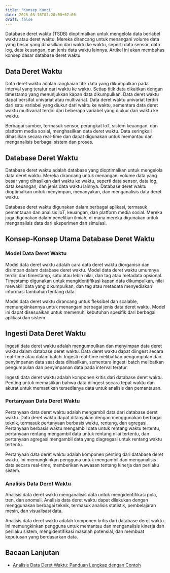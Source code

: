 ```yaml
---
title: 'Konsep Kunci'
date: 2025-03-16T07:20:00+07:00
draft: false
---
```


Database deret waktu (TSDB) dioptimalkan untuk mengelola data berlabel waktu atau deret waktu. Mereka dirancang untuk menangani volume data yang besar yang dihasilkan dari waktu ke waktu, seperti data sensor, data log, data keuangan, dan jenis data waktu lainnya. Artikel ini akan membahas konsep dasar database deret waktu.

## **Data Deret Waktu**

Data deret waktu adalah rangkaian titik data yang dikumpulkan pada interval yang teratur dari waktu ke waktu. Setiap titik data dikaitkan dengan timestamp yang menunjukkan kapan data dikumpulkan. Data deret waktu dapat bersifat univariat atau multivariat. Data deret waktu univariat terdiri dari satu variabel yang diukur dari waktu ke waktu, sementara data deret waktu multivariat terdiri dari beberapa variabel yang diukur dari waktu ke waktu.

Berbagai sumber, termasuk sensor, perangkat IoT, sistem keuangan, dan platform media sosial, menghasilkan data deret waktu. Data seringkali dihasilkan secara real-time dan dapat digunakan untuk memantau dan menganalisis berbagai sistem dan proses.

## **Database Deret Waktu**

Database deret waktu adalah database yang dioptimalkan untuk mengelola data deret waktu. Mereka dirancang untuk menangani volume data yang besar yang dihasilkan dari waktu ke waktu, seperti data sensor, data log, data keuangan, dan jenis data waktu lainnya. Database deret waktu dioptimalkan untuk menyimpan, menanyakan, dan menganalisis data deret waktu.

Database deret waktu digunakan dalam berbagai aplikasi, termasuk pemantauan dan analisis IoT, keuangan, dan platform media sosial. Mereka juga digunakan dalam penelitian ilmiah, di mana mereka digunakan untuk menganalisis data dari eksperimen dan simulasi.

## **Konsep-Konsep Utama Database Deret Waktu**

### **Model Data Deret Waktu**

Model data deret waktu adalah cara data deret waktu diorganisir dan disimpan dalam database deret waktu. Model data deret waktu umumnya terdiri dari timestamp, satu atau lebih nilai, dan tag atau metadata opsional. Timestamp digunakan untuk mengidentifikasi kapan data dikumpulkan, nilai mewakili data yang dikumpulkan, dan tag atau metadata menyediakan informasi tambahan tentang data.

Model data deret waktu dirancang untuk fleksibel dan scalable, memungkinkannya untuk menangani berbagai jenis data deret waktu. Model ini dapat disesuaikan untuk memenuhi kebutuhan spesifik dari berbagai aplikasi dan sistem.

## **Ingesti Data Deret Waktu**

Ingesti data deret waktu adalah mengumpulkan dan menyimpan data deret waktu dalam database deret waktu. Data deret waktu dapat diingest secara real-time atau dalam batch. Ingesti real-time melibatkan pengumpulan dan penyimpanan data saat data dihasilkan, sementara ingesti batch melibatkan pengumpulan dan penyimpanan data pada interval teratur.

Ingesti data deret waktu adalah komponen kritis dari database deret waktu. Penting untuk memastikan bahwa data diingest secara tepat waktu dan akurat untuk memastikan tersedianya data untuk analisis dan pemantauan.

### **Pertanyaan Data Deret Waktu**

Pertanyaan data deret waktu adalah mengambil data dari database deret waktu. Data deret waktu dapat ditanyakan dengan menggunakan berbagai teknik, termasuk pertanyaan berbasis waktu, rentang, dan agregasi. Pertanyaan berbasis waktu mengambil data untuk rentang waktu tertentu, pertanyaan rentang mengambil data untuk rentang nilai tertentu, dan pertanyaan agregasi mengambil data yang diagregasi untuk rentang waktu tertentu.

Pertanyaan data deret waktu adalah komponen penting dari database deret waktu. Ini memungkinkan pengguna untuk mengambil dan menganalisis data secara real-time, memberikan wawasan tentang kinerja dan perilaku sistem.

### **Analisis Data Deret Waktu**

Analisis data deret waktu menganalisis data untuk mengidentifikasi pola, tren, dan anomali. Analisis data deret waktu dapat dilakukan dengan menggunakan berbagai teknik, termasuk analisis statistik, pembelajaran mesin, dan visualisasi data.

Analisis data deret waktu adalah komponen kritis dari database deret waktu. Ini memungkinkan pengguna untuk memantau dan menganalisis kinerja dan perilaku sistem, mengidentifikasi masalah potensial, dan membuat keputusan yang berdasarkan data.

## **Bacaan Lanjutan**

- [Analisis Data Deret Waktu: Panduan Lengkap dengan Contoh](https://www.analyticsvidhya.com/blog/2018/02/time-series-forecasting-methods/)
